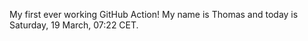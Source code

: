 My first ever working GitHub Action!
My name is Thomas and today is Saturday, 19 March, 07:22 CET. 
